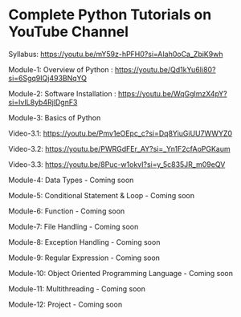 # Complete Python Tutorials on YouTube Channel
Syllabus: https://youtu.be/mY59z-hPFH0?si=AIah0oCa_ZbiK9wh

Module-1: Overview of Python : https://youtu.be/Qd1kYu6Ii80?si=6Sgq9IQj493BNqYQ

Module-2: Software Installation : https://youtu.be/WqGgImzX4pY?si=IvIL8yb4RjlDgnF3

Module-3: Basics of Python

  Video-3.1: https://youtu.be/Pmv1eOEpc_c?si=Dq8YiuGiUU7WWYZ0
  
  Video-3.2: https://youtu.be/PWRGdFEr_AY?si=_Yn1F2cfAoPGKaum

  Video-3.3: https://youtu.be/8Puc-w1okvI?si=y_5c835JR_m09eQV

Module-4: Data Types - Coming soon

Module-5: Conditional Statement & Loop - Coming soon

Module-6: Function - Coming soon

Module-7: File Handling - Coming soon

Module-8: Exception Handling - Coming soon

Module-9: Regular Expression - Coming soon

Module-10: Object Oriented Programming Language - Coming soon

Module-11: Multithreading - Coming soon

Module-12: Project - Coming soon



